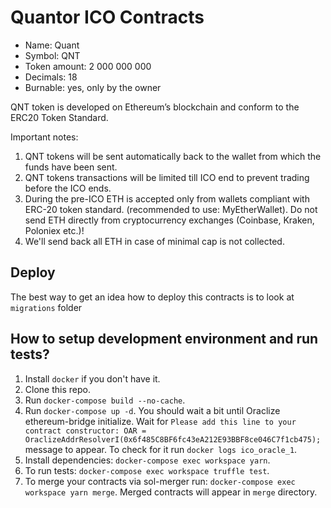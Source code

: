 # Quantor ICO Contracts

* Name: Quant
* Symbol: QNT
* Token amount: 2 000 000 000
* Decimals: 18
* Burnable: yes, only by the owner

QNT token is developed on Ethereum’s blockchain and conform to the ERC20 Token Standard.

Important notes:

1. QNT tokens will be sent automatically back to the wallet from which the funds have been sent.
2. QNT tokens transactions will be limited till ICO end to prevent trading before the ICO ends.
3. During the pre-ICO ETH is accepted only from wallets compliant with ERC-20 token standard. (recommended to use: MyEtherWallet). Do not send ETH directly from cryptocurrency exchanges (Coinbase, Kraken, Poloniex etc.)!
4. We'll send back all ETH in case of minimal cap is not collected.

## Deploy
The best way to get an idea how to deploy this contracts is to look at `migrations` folder

## How to setup development environment and run tests?

1. Install `docker` if you don't have it.
1. Clone this repo.
1. Run `docker-compose build --no-cache`.
1. Run `docker-compose up -d`.
You should wait a bit until Oraclize ethereum-bridge initialize. Wait for
`Please add this line to your contract constructor:
OAR = OraclizeAddrResolverI(0x6f485C8BF6fc43eA212E93BBF8ce046C7f1cb475);`
message to appear. To check for it run `docker logs ico_oracle_1`.
1. Install dependencies: `docker-compose exec workspace yarn`.
1. To run tests: `docker-compose exec workspace truffle test`.
1. To merge your contracts via sol-merger run: `docker-compose exec workspace yarn merge`.
Merged contracts will appear in `merge` directory.
